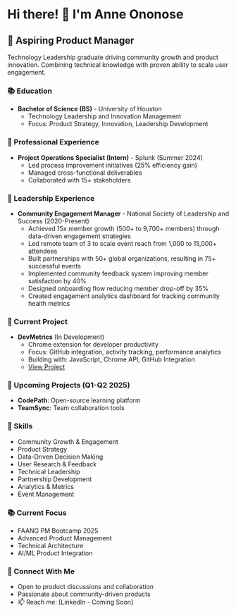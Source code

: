 # Hi there! 👋 I'm Anne Ononose

## 🚀 Aspiring Product Manager

Technology Leadership graduate driving community growth and product innovation. Combining technical knowledge with proven ability to scale user engagement.

### 📚 Education
- **Bachelor of Science (BS)** - University of Houston
  - Technology Leadership and Innovation Management
  - Focus: Product Strategy, Innovation, Leadership Development

### 💼 Professional Experience
- **Project Operations Specialist (Intern)** - Splunk (Summer 2024)
  - Led process improvement initiatives (25% efficiency gain)
  - Managed cross-functional deliverables
  - Collaborated with 15+ stakeholders

### 🌟 Leadership Experience
- **Community Engagement Manager** - National Society of Leadership and Success (2020-Present)
  - Achieved 15x member growth (500+ to 9,700+ members) through data-driven engagement strategies
  - Led remote team of 3 to scale event reach from 1,000 to 15,000+ attendees
  - Built partnerships with 50+ global organizations, resulting in 75+ successful events
  - Implemented community feedback system improving member satisfaction by 40%
  - Designed onboarding flow reducing member drop-off by 35%
  - Created engagement analytics dashboard for tracking community health metrics

### 🚀 Current Project
- **DevMetrics** (In Development)
  - Chrome extension for developer productivity
  - Focus: GitHub integration, activity tracking, performance analytics
  - Building with: JavaScript, Chrome API, GitHub Integration
  - [View Project](https://github.com/anneeoononose/DevMetrics)

### 📝 Upcoming Projects (Q1-Q2 2025)
- **CodePath**: Open-source learning platform
- **TeamSync**: Team collaboration tools

### 🎯 Skills
- Community Growth & Engagement
- Product Strategy
- Data-Driven Decision Making
- User Research & Feedback
- Technical Leadership
- Partnership Development
- Analytics & Metrics
- Event Management

### 📚 Current Focus
- FAANG PM Bootcamp 2025
- Advanced Product Management
- Technical Architecture
- AI/ML Product Integration

### 🤝 Connect With Me
- Open to product discussions and collaboration
- Passionate about community-driven products
- 📫 Reach me: [LinkedIn - Coming Soon]
